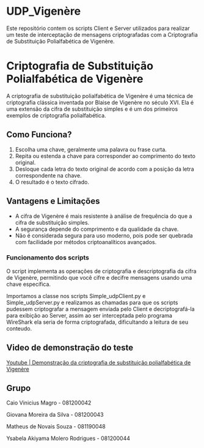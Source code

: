 # UDP_Vigenère
Este repositório contem os scripts Client e Server utilizados para realizar um teste de interceptação de mensagens criptografadas com a Criptografia de Substituição Polialfabética de Vigenère.

# Criptografia de Substituição Polialfabética de Vigenère

A criptografia de substituição polialfabética de Vigenère é uma técnica de criptografia clássica inventada por Blaise de Vigenère no século XVI. Ela é uma extensão da cifra de substituição simples e é um dos primeiros exemplos de criptografia polialfabética.

## Como Funciona?

1. Escolha uma chave, geralmente uma palavra ou frase curta.
2. Repita ou estenda a chave para corresponder ao comprimento do texto original.
3. Desloque cada letra do texto original de acordo com a posição da letra correspondente na chave.
4. O resultado é o texto cifrado.

## Vantagens e Limitações

- A cifra de Vigenère é mais resistente à análise de frequência do que a cifra de substituição simples.
- A segurança depende do comprimento e da qualidade da chave.
- Não é considerada segura para uso moderno, pois pode ser quebrada com facilidade por métodos criptoanalíticos avançados.

### Funcionamento dos scripts
O script implementa as operações de criptografia e descriptografia da cifra de Vigenère, permitindo que você cifre e decifre mensagens usando uma chave específica.

Importamos a classe nos scripts Simple_udpClient.py e Simple_udpServer.py e realizamos as chamadas para que os scripts pudessem criptografar a mensagem enviada pelo Client e decriptografá-la para exibição ao Server, assim ao ser interceptada pelo programa WireShark ela seria de forma criptografada, dificultando a leitura de seu conteudo.

## Video de demonstração do teste
[Youtube | Demonstração da criptografia de substituição polialfabética de Vigenère](https://youtu.be/PaEDeW9DKzs)

## Grupo
Caio Vinicius Magro - 081200042

Giovana Moreira da Silva - 081200043

Matheus de Novais Souza - 081190048

Ysabela Akiyama Molero Rodrigues - 081200044
